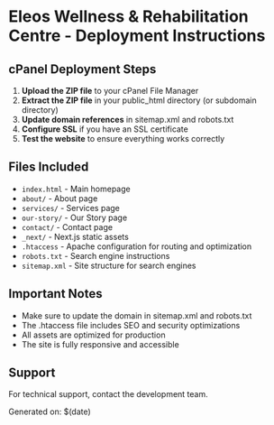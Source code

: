 # Eleos Wellness & Rehabilitation Centre - Deployment Instructions

## cPanel Deployment Steps

1. **Upload the ZIP file** to your cPanel File Manager
2. **Extract the ZIP file** in your public_html directory (or subdomain directory)
3. **Update domain references** in sitemap.xml and robots.txt
4. **Configure SSL** if you have an SSL certificate
5. **Test the website** to ensure everything works correctly

## Files Included

- `index.html` - Main homepage
- `about/` - About page
- `services/` - Services page
- `our-story/` - Our Story page
- `contact/` - Contact page
- `_next/` - Next.js static assets
- `.htaccess` - Apache configuration for routing and optimization
- `robots.txt` - Search engine instructions
- `sitemap.xml` - Site structure for search engines

## Important Notes

- Make sure to update the domain in sitemap.xml and robots.txt
- The .htaccess file includes SEO and security optimizations
- All assets are optimized for production
- The site is fully responsive and accessible

## Support

For technical support, contact the development team.

Generated on: $(date)
